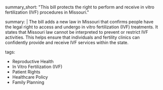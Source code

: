 summary_short: "This bill protects the right to perform and receive in vitro fertilization (IVF) procedures in Missouri."

summary: |
  The bill adds a new law in Missouri that confirms people have the legal right to access and undergo in vitro fertilization (IVF) treatments. It states that Missouri law cannot be interpreted to prevent or restrict IVF activities. This helps ensure that individuals and fertility clinics can confidently provide and receive IVF services within the state.

tags:
  - Reproductive Health
  - In Vitro Fertilization (IVF)
  - Patient Rights
  - Healthcare Policy
  - Family Planning
